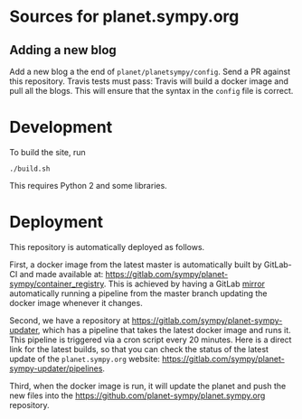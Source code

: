 # Sources for planet.sympy.org

## Adding a new blog

Add a new blog a the end of `planet/planetsympy/config`. Send a PR against this
repository. Travis tests must pass: Travis will build a docker image and pull
all the blogs. This will ensure that the syntax in the `config` file is
correct.

# Development

To build the site, run

    ./build.sh

This requires Python 2 and some libraries.

# Deployment

This repository is automatically deployed as follows.

First, a docker image from the latest master is automatically built by
GitLab-CI and made available at:
https://gitlab.com/sympy/planet-sympy/container_registry. This is achieved by
having a GitLab [mirror](https://gitlab.com/sympy/planet-sympy) automatically
running a pipeline from the master branch updating the docker image whenever it
changes.

Second, we have a repository at https://gitlab.com/sympy/planet-sympy-updater,
which has a pipeline that takes the latest docker image and runs it. This
pipeline is triggered via a cron script every 20 minutes. Here is a direct link
for the latest builds, so that you can check the status of the latest update of
the `planet.sympy.org` website:
https://gitlab.com/sympy/planet-sympy-updater/pipelines.

Third, when the docker image is run, it will update the planet and push the new
files into the https://github.com/planet-sympy/planet.sympy.org repository.
